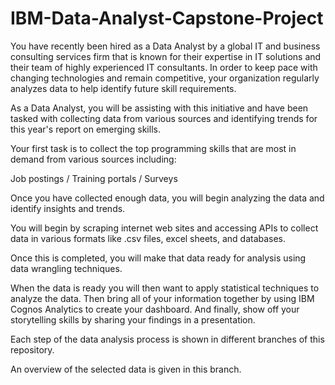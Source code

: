 # IBM-Data-Analyst-Capstone-Project

You have recently been hired as a Data Analyst by a global IT and business consulting services firm that is known for their expertise in IT solutions and their 
team of highly experienced IT consultants.  In order to keep pace with changing technologies and remain competitive, your organization regularly analyzes data to
help identify future skill requirements. 

As a Data Analyst, you will be assisting with this initiative and have been tasked with collecting data from various sources and identifying trends for this 
year's report on emerging skills. 

Your first task is to collect the top programming skills that are most in demand from various sources including:

Job postings / Training portals / Surveys

Once you have collected enough data, you will begin analyzing the data and identify insights and trends.

You will begin by scraping internet web sites and accessing APIs to collect data in various formats like .csv files, excel sheets, and databases.   

Once this is completed, you will make that data ready for analysis using data wrangling techniques.  

When the data is ready you will then want to apply statistical techniques to analyze the data.  Then bring all of your information together by using  IBM Cognos 
Analytics to create your dashboard. And finally, show off your storytelling skills by sharing your findings in a presentation.

Each step of the data analysis process is shown in different branches of this repository.

An overview of the selected data is given in this branch.
